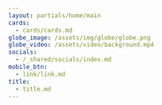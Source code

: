 ```yaml
---
layout: partials/home/main
cards:
  - cards/cards.md
globe_image: /assets/img/globe/globe.png
globe_video: /assets/video/background.mp4
socials:
  - /_shared/socials/index.md
mobile_btn:
  - link/link.md
title:
  - title.md
---
```

